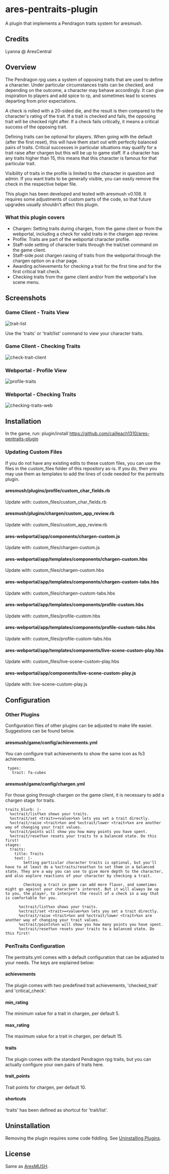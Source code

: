 # ares-pentraits-plugin
A plugin that implements a Pendragon traits system for aresmush.

## Credits
Lyanna @ AresCentral

## Overview
The Pendragon rpg uses a system of opposing traits that are used to define a character. Under particular circumstances traits can be checked, and depending on the outcome, a character may behave accordingly. It can give inspiration to players and add spice to rp, and sometimes lead to scenes departing from prior expectations.

A check is rolled with a 20-sided die, and the result is then compared to the character's rating of the trait. If a trait is checked and fails, the opposing trait will be checked right after. If a check fails critically, it means a critical success of the opposing trait. 

Defining traits can be optional for players. When going with the default (after the first reset), this will have them start out with perfectly balanced pairs of traits. Critical successes in particular situations may qualify for a trait raise after chargen but this will be up to game staff. If a character has any traits higher than 15, this means that this character is famous for that particular trait. 

Visibility of traits in the profile is limited to the character in question and admin. If you want traits to be generally visible, you can easily remove the check in the respective helper file.

This plugin has been developed and tested with aresmush v0.108. It requires some adjustments of custom parts of the code, so that future upgrades usually shouldn't affect this plugin.

### What this plugin covers
* Chargen: Setting traits during chargen, from the game client or from the webportal, including a check for valid traits in the chargen app review.
* Profile: Traits are part of the webportal character profile.
* Staff-side setting of character traits through the trait/set command on the game client.
* Staff-side post chargen raising of traits from the webportal through the chargen option on a char page.
* Awarding achievements for checking a trait for the first time and for the first critical trait check.
* Checking traits from the game client and/or from the webportal's live scene menu.

## Screenshots
### Game Client - Traits View
![trait-list](/images/traits_client.PNG)

Use the 'traits' or 'trait/list' command to view your character traits.

### Game Client - Checking Traits
![check-trait-client](/images/trait_check_client.PNG)

### Webportal - Profile View
![profile-traits](/images/profile_traits.PNG)

### Webportal - Checking Traits
![checking-traits-web](/images/webportal_trait_check.PNG)

## Installation
In the game, run: plugin/install https://github.com/cailleach1310/ares-pentraits-plugin

### Updating Custom Files
If you do not have any existing edits to these custom files, you can use the files in the custom_files folder of this repository as-is. If you do, then you may use them as templates to add the lines of code needed for the pentraits plugin.

#### aresmush/plugins/profile/custom_char_fields.rb
Update with: custom_files/custom_char_fields.rb

#### aresmush/plugins/chargen/custom_app_review.rb
Update with: custom_files/custom_app_review.rb

#### ares-webportal/app/components/chargen-custom.js
Update with: custom_files/chargen-custom.js

#### ares-webportal/app/templates/components/chargen-custom.hbs
Update with: custom_files/chargen-custom.hbs

#### ares-webportal/app/templates/components/chargen-custom-tabs.hbs
Update with: custom_files/chargen-custom-tabs.hbs

#### ares-webportal/app/templates/components/profile-custom.hbs
Update with: custom_files/profile-custom.hbs

#### ares-webportal/app/templates/components/profile-custom-tabs.hbs
Update with: custom_files/profile-custom-tabs.hbs

#### ares-webportal/app/templates/components/live-scene-custom-play.hbs
Update with: custom_files/live-scene-custom-play.hbs

#### ares-webportal/app/components/live-scene-custom-play.js
Update with: live-scene-custom-play.js

## Configuration

### Other Plugins
Configuration files of other plugins can be adjusted to make life easier. Suggestions can be found below.

#### aresmush/game/config/achievements.yml
You can configure trait achievements to show the same icon as fs3 achievements. 

     types:
       trait: fa-cubes

#### aresmush/game/config/chargen.yml
For those going through chargen on the game client, it is necessary to add a chargen stage for traits.

    traits_blurb: |-
      %xctrait/list%xn shows your traits.
      %xctrait/set <trait>=<value>%xn lets you set a trait directly.
      %xctrait/raise <trait>%xn and %xctrait/lower <trait>%xn are another way of changing your trait values.
      %xctrait/points will show you how many points you have spent.
      %xctrait/reset%xn resets your traits to a balanced state. Do this first!
    stages:
      traits:
        title: Traits
        text: |-
            Setting particular character traits is optional, but you'll have to at least do a %xctraits/reset%xn to set them in a balanced state. They are a way you can use to give more depth to the character, and also explore reactions of your character by checking a trait.

            Checking a trait in game can add more flavor, and sometimes might go against your character's interest. But it will always be up to you, the player, to interpret the result of a check in a way that is comfortable for you.

          %xctrait/list%xn shows your traits.
          %xctrait/set <trait>=<value>%xn lets you set a trait directly.
          %xctrait/raise <trait>%xn and %xctrait/lower <trait>%xn are another way of changing your trait values.
          %xctrait/points%xn will show you how many points you have spent.
          %xctrait/reset%xn resets your traits to a balanced state. Do this first!

### PenTraits Configuration 
The pentraits.yml comes with a default configuration that can be adjusted to your needs. The keys are explained below:

#### achievements
The plugin comes with two predefined trait achievements, 'checked_trait' and 'critical_check'. 

#### min_rating
The minimum value for a trait in chargen, per default 5.

#### max_rating
The maximum value for a trait in chargen, per default 15. 

#### traits
The plugin comes with the standard Pendragon rpg traits, but you can actually configure your own pairs of traits here.  

#### trait_points
Trait points for chargen, per default 10.

#### shortcuts
'traits' has been defined as shortcut for 'trait/list'. 

## Uninstallation
Removing the plugin requires some code fiddling. See [Uninstalling Plugins](https://www.aresmush.com/tutorials/code/extras.html#uninstalling-plugins).

## License
Same as [AresMUSH](https://aresmush.com/license).
